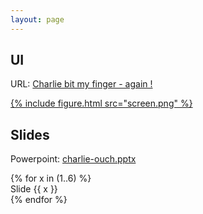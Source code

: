 ```yaml
---
layout: page
---
```


## UI

URL: [Charlie bit my finger - again !](https://www.youtube.com/watch?v=_OBlgSz8sSM)

<a href="https://www.youtube.com/watch?v=_OBlgSz8sSM">
{% include figure.html src="screen.png" %}
</a>

## Slides

Powerpoint: [charlie-ouch.pptx](charlie-ouch.pptx)

<div class="section portfolio">
	{% for x in (1..6) %}
	<div class="work">
		<img src="Slide{{x}}.png" alt="">	
		<div class="mask">
		Slide {{ x }}
		</div>
	</div>
	{% endfor %}
</div>

